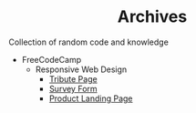 <h1 align='center'>Archives</h1>
Collection of random code and knowledge


+ FreeCodeCamp
	+ Responsive Web Design
		+ [Tribute Page](https://github.com/CottageCabbage/Archives/tree/main/FreeCodeCamp/01_Responsive-Web-Design-Projects/01_Tribute-Page) 
		+ [Survey Form](https://github.com/CottageCabbage/Archives/tree/main/FreeCodeCamp/01_Responsive-Web-Design-Projects/02_Survey-Form) 
		+ [Product Landing Page](https://github.com/CottageCabbage/Archives/tree/main/FreeCodeCamp/01_Responsive-Web-Design-Projects/03_Product-Landing-Page)